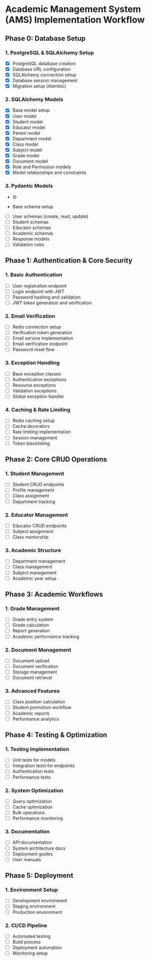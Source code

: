# Academic Management System (AMS) Implementation Workflow

## Phase 0: Database Setup
### 1. PostgreSQL & SQLAlchemy Setup
- [x] PostgreSQL database creation
- [x] Database URL configuration
- [x] SQLAlchemy connection setup
- [x] Database session management
- [x] Migration setup (Alembic)

### 2. SQLAlchemy Models
- [x] Base model setup
- [x] User model
- [x] Student model
- [x] Educator model
- [x] Parent model
- [x] Department model
- [x] Class model
- [x] Subject model
- [x] Grade model
- [x] Document model
- [x] Role and Permission models
- [x] Model relationships and constraints

### 3. Pydantic Models
- [x]
- Base schema setup
- [ ] User schemas (create, read, update)
- [ ] Student schemas
- [ ] Educator schemas
- [ ] Academic schemas
- [ ] Response models
- [ ] Validation rules

## Phase 1: Authentication & Core Security
### 1. Basic Authentication
- [ ] User registration endpoint
- [ ] Login endpoint with JWT
- [ ] Password hashing and validation
- [ ] JWT token generation and verification

### 2. Email Verification
- [ ] Redis connection setup
- [ ] Verification token generation
- [ ] Email service implementation
- [ ] Email verification endpoint
- [ ] Password reset flow

### 3. Exception Handling
- [ ] Base exception classes
- [ ] Authentication exceptions
- [ ] Resource exceptions
- [ ] Validation exceptions
- [ ] Global exception handler

### 4. Caching & Rate Limiting
- [ ] Redis caching setup
- [ ] Cache decorators
- [ ] Rate limiting implementation
- [ ] Session management
- [ ] Token blacklisting

## Phase 2: Core CRUD Operations
### 1. Student Management
- [ ] Student CRUD endpoints
- [ ] Profile management
- [ ] Class assignment
- [ ] Department tracking

### 2. Educator Management
- [ ] Educator CRUD endpoints
- [ ] Subject assignment
- [ ] Class mentorship

### 3. Academic Structure
- [ ] Department management
- [ ] Class management
- [ ] Subject management
- [ ] Academic year setup

## Phase 3: Academic Workflows
### 1. Grade Management
- [ ] Grade entry system
- [ ] Grade calculation
- [ ] Report generation
- [ ] Academic performance tracking

### 2. Document Management
- [ ] Document upload
- [ ] Document verification
- [ ] Storage management
- [ ] Document retrieval

### 3. Advanced Features
- [ ] Class position calculation
- [ ] Student promotion workflow
- [ ] Academic reports
- [ ] Performance analytics

## Phase 4: Testing & Optimization
### 1. Testing Implementation
- [ ] Unit tests for models
- [ ] Integration tests for endpoints
- [ ] Authentication tests
- [ ] Performance tests

### 2. System Optimization
- [ ] Query optimization
- [ ] Cache optimization
- [ ] Bulk operations
- [ ] Performance monitoring

### 3. Documentation
- [ ] API documentation
- [ ] System architecture docs
- [ ] Deployment guides
- [ ] User manuals

## Phase 5: Deployment
### 1. Environment Setup
- [ ] Development environment
- [ ] Staging environment
- [ ] Production environment

### 2. CI/CD Pipeline
- [ ] Automated testing
- [ ] Build process
- [ ] Deployment automation
- [ ] Monitoring setup
